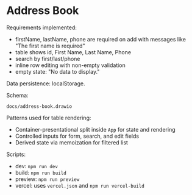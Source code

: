 # Address Book

Requirements implemented:

- firstName, lastName, phone are required on add with messages like "The first name is required"
- table shows id, First Name, Last Name, Phone
- search by first/last/phone
- inline row editing with non-empty validation
- empty state: "No data to display."

Data persistence: localStorage.

Schema:

```
docs/address-book.drawio
```

Patterns used for table rendering:

- Container-presentational split inside `App` for state and rendering
- Controlled inputs for form, search, and edit fields
- Derived state via memoization for filtered list

Scripts:

- dev: `npm run dev`
- build: `npm run build`
- preview: `npm run preview`
- vercel: uses `vercel.json` and `npm run vercel-build`
